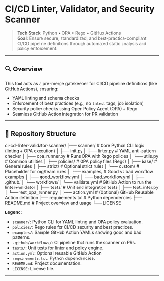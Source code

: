 # CI/CD Linter, Validator, and Security Scanner

> **Tech Stack**: Python • OPA • Rego • GitHub Actions  
> **Goal**: Ensure secure, standardized, and best-practice-compliant CI/CD pipeline definitions through automated static analysis and policy enforcement.

---

## 🔍 Overview

This tool acts as a pre-merge gatekeeper for CI/CD pipeline definitions (like GitHub Actions), ensuring:

- YAML linting and schema checks
- Enforcement of best practices (e.g., no `latest` tags, job isolation)
- Security policy checks using Open Policy Agent (OPA) + Rego
- Seamless GitHub Action integration for PR validation

---

## 📁 Repository Structure

ci-cd-linter-validator-scanner/
├── scanner/ # Core Python CLI logic (linting + OPA execution)
│ ├── init.py
│ ├── linter.py # YAML anti-pattern checker
│ ├── opa_runner.py # Runs OPA with Rego policies
│ └── utils.py # Common utilities
│
├── policies/ # OPA policy files (Rego)
│ ├── base/ # General rules
│ ├── strict/ # Optional strict rules
│ └── custom/ # Placeholder for org/team rules
│
├── examples/ # Good vs bad workflow examples
│ ├── good_workflow.yml
│ └── bad_workflow.yml
│
├── .github/
│ └── workflows/
│ └── validate.yml # GitHub Action to run the linter+validator
│
├── tests/ # Unit and integration tests
│ ├── test_linter.py
│ └── test_opa_runner.py
│
├── action.yml # (Optional) GitHub Reusable Action definition
├── requirements.txt # Python dependencies
├── README.md # Project overview and usage
└── LICENSE

**Legend:**

- `scanner/`: Python CLI for YAML linting and OPA policy evaluation.
- `policies/`: Rego rules for CI/CD security and best practices.
- `examples/`: Sample GitHub Action YAMLs showing good and bad patterns.
- `.github/workflows/`: CI pipeline that runs the scanner on PRs.
- `tests/`: Unit tests for linter and policy engine.
- `action.yml`: Optional reusable GitHub Action.
- `requirements.txt`: Python dependencies.
- `README.md`: Project documentation.
- `LICENSE`: License file.

---

